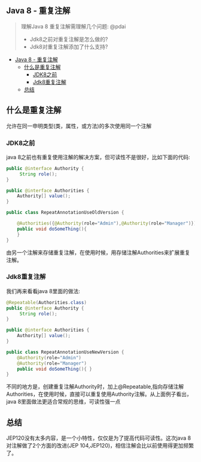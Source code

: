 ## Java 8 - 重复注解

> 理解Java 8 重复注解需理解几个问题: @pdai
> 
> +   Jdk8之前对重复注解是怎么做的?
> +   Jdk8对重复注解添加了什么支持?

+   [Java 8 - 重复注解](#java-8---%E9%87%8D%E5%A4%8D%E6%B3%A8%E8%A7%A3)
    +   [什么是重复注解](#%E4%BB%80%E4%B9%88%E6%98%AF%E9%87%8D%E5%A4%8D%E6%B3%A8%E8%A7%A3)
        +   [JDK8之前](#jdk8%E4%B9%8B%E5%89%8D)
        +   [Jdk8重复注解](#jdk8%E9%87%8D%E5%A4%8D%E6%B3%A8%E8%A7%A3)
    +   [总结](#%E6%80%BB%E7%BB%93)

## 什么是重复注解

允许在同一申明类型(类，属性，或方法)的多次使用同一个注解

### JDK8之前

java 8之前也有重复使用注解的解决方案，但可读性不是很好，比如下面的代码:

```java
public @interface Authority {
     String role();
}

public @interface Authorities {
    Authority[] value();
}

public class RepeatAnnotationUseOldVersion {

    @Authorities({@Authority(role="Admin"),@Authority(role="Manager")})
    public void doSomeThing(){
    }
}
```

由另一个注解来存储重复注解，在使用时候，用存储注解Authorities来扩展重复注解。

### Jdk8重复注解

我们再来看看java 8里面的做法:

```java
@Repeatable(Authorities.class)
public @interface Authority {
     String role();
}

public @interface Authorities {
    Authority[] value();
}

public class RepeatAnnotationUseNewVersion {
    @Authority(role="Admin")
    @Authority(role="Manager")
    public void doSomeThing(){ }
}
```

不同的地方是，创建重复注解Authority时，加上@Repeatable,指向存储注解Authorities，在使用时候，直接可以重复使用Authority注解。从上面例子看出，java 8里面做法更适合常规的思维，可读性强一点

## 总结

JEP120没有太多内容，是一个小特性，仅仅是为了提高代码可读性。这次java 8对注解做了2个方面的改进(JEP 104,JEP120)，相信注解会比以前使用得更加频繁了。